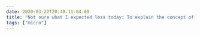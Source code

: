 ```yaml
---
date: 2020-03-22T20:40:11-04:00
title: "Not sure what I expected less today: To explain the concept of death to my kid or for my kid to grasp the concept well enough to burst into tears."
tags: ["micro"]
---
```

